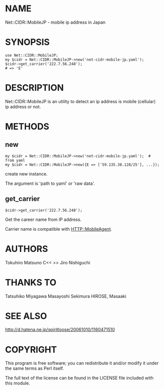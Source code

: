 # NAME

Net::CIDR::MobileJP - mobile ip address in Japan

# SYNOPSIS

    use Net::CIDR::MobileJP;
    my $cidr = Net::CIDR::MobileJP->new('net-cidr-mobile-jp.yaml');
    $cidr->get_carrier('222.7.56.248');
    # => 'E'

# DESCRIPTION

Net::CIDR::MobileJP is an utility to detect an ip address is mobile (cellular) ip address or not.

# METHODS

## new

    my $cidr = Net::CIDR::MobileJP->new('net-cidr-mobile-jp.yaml');  # from yaml
    my $cidr = Net::CIDR::MobileJP->new({E => ['59.135.38.128/25'], ...});

create new instance.

The argument is 'path to yaml' or 'raw data'.

## get_carrier

    $cidr->get_carrier('222.7.56.248');

Get the career name from IP address.

Carrier name is compatible with [HTTP::MobileAgent](http://search.cpan.org/search?mode=module&query=HTTP::MobileAgent).

# AUTHORS

  Tokuhiro Matsuno  C<< <tokuhiro __at__ mobilefactory.jp> >>
  Jiro Nishiguchi

# THANKS TO

  Tatsuhiko Miyagawa
  Masayoshi Sekimura
  HIROSE, Masaaki

# SEE ALSO

<http://d.hatena.ne.jp/spiritloose/20061010/1160471510>

# COPYRIGHT

This program is free software; you can redistribute
it and/or modify it under the same terms as Perl itself.

The full text of the license can be found in the
LICENSE file included with this module.